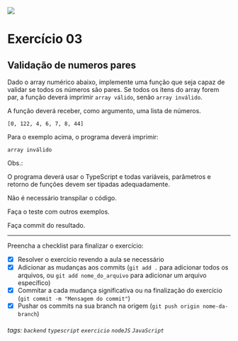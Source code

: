 ![](https://i.imgur.com/xG74tOh.png)

# Exercício 03

## Validação de numeros pares

Dado o array numérico abaixo, implemente uma função que seja capaz de validar se todos os números são pares. Se todos os itens do array forem par, a função deverá imprimir `array válido`, senão `array inválido`.

A função deverá receber, como argumento, uma lista de números.

```
[0, 122, 4, 6, 7, 8, 44]
```

Para o exemplo acima, o programa deverá imprimir:

```
array inválido
```

Obs.:

O programa deverá usar o TypeScript e todas variáveis, parâmetros e retorno de funções devem ser tipadas adequadamente.

Não é necessário transpilar o código.

Faça o teste com outros exemplos.

Faça commit do resultado.

---

Preencha a checklist para finalizar o exercício:

-   [x] Resolver o exercício revendo a aula se necessário
-   [x] Adicionar as mudanças aos commits (`git add .` para adicionar todos os arquivos, ou `git add nome_do_arquivo` para adicionar um arquivo específico)
-   [x] Commitar a cada mudança significativa ou na finalização do exercício (`git commit -m "Mensagem do commit"`)
-   [x] Pushar os commits na sua branch na origem (`git push origin nome-da-branch`)

###### tags: `backend` `typescript` `exercicio` `nodeJS` `JavaScript`
